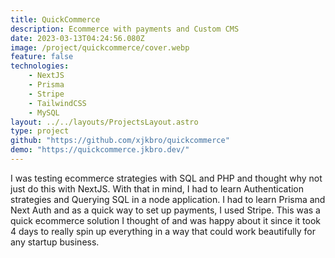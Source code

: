 ```yaml
---
title: QuickCommerce
description: Ecommerce with payments and Custom CMS
date: 2023-03-13T04:24:56.080Z
image: /project/quickcommerce/cover.webp
feature: false
technologies:
    - NextJS
    - Prisma
    - Stripe
    - TailwindCSS
    - MySQL
layout: ../../layouts/ProjectsLayout.astro
type: project
github: "https://github.com/xjkbro/quickcommerce"
demo: "https://quickcommerce.jkbro.dev/"
---
```


I was testing ecommerce strategies with SQL and PHP and thought why not just do this with NextJS. With that in mind, I had to learn Authentication strategies and Querying SQL in a node application. I had to learn Prisma and Next Auth and as a quick way to set up payments, I used Stripe. This was a quick ecommerce solution I thought of and was happy about it since it took 4 days to really spin up everything in a way that could work beautifully for any startup business.
